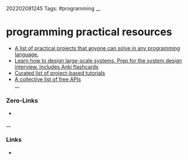 202202081245
Tags: #programming
__
# programming practical resources
- [A list of practical projects that anyone can solve in any programming language. ](https://github.com/karan/Projects)  
- [Learn how to design large-scale systems. Prep for the system design interview. Includes Anki flashcards](https://github.com/donnemartin/system-design-primer)  
- [Curated list of project-based tutorials](https://github.com/practical-tutorials/project-based-learning)  
- [A collective list of free APIs](https://github.com/public-apis/public-apis)  
__
### Zero-Links
-

__
### Links
- 

 
 